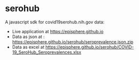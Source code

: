# serohub
A javascript sdk for covid19serohub.nih.gov data:

* Live application at https://episphere.github.io
* Data as json at :  https://episphere.github.io/serohub/seroprevalence.json.zip
* Data as excel at https://episphere.github.io/serohub/COVID-19_SeroHub_Seroprevalences.xlsx